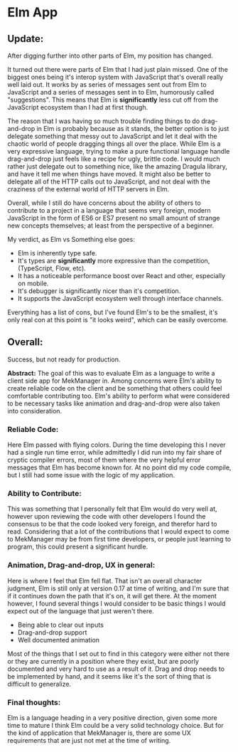 # Elm App

## Update:
After digging further into other parts of Elm, my position has changed.

It turned out there were parts of Elm that I had just plain missed. One of the
biggest ones being it's interop system with JavaScript that's overall really
well laid out. It works by as series of messages sent out from Elm to JavaScript
and a series of messages sent in to Elm, humorously called "suggestions". This
means that Elm is **significantly** less cut off from the JavaScript ecosystem
than I had at first though.

The reason that I was having so much trouble finding things to do drag-and-drop
in Elm is probably because as it stands, the better option is to just delegate
something that messy out to JavaScript and let it deal with the chaotic world of
people dragging things all over the place. While Elm is a very expressive
language, trying to make a pure functional language handle drag-and-drop just
feels like a recipe for ugly, brittle code. I would much rather just delegate
out to something nice, like the amazing Dragula library, and have it tell me
when things have moved. It might also be better to delegate all of the HTTP
calls out to JavaScript, and not deal with the craziness of the external world
of HTTP servers in Elm.

Overall, while I still do have concerns about the ability of others to
contribute to a project in a language that seems very foreign, modern JavaScript
in the form of ES6 or ES7 present no small amount of strange new concepts
themselves; at least from the perspective of a beginner.

My verdict, as Elm vs Something else goes:
  - Elm is inherently type safe.
  - It's types are **significantly** more expressive than the competition,
    (TypeScript, Flow, etc).
  - It has a noticeable performance boost over React and other, especially on
    mobile.
  - It's debugger is significantly nicer than it's competition.
  - It supports the JavaScript ecosystem well through interface channels.

Everything has a list of cons, but I've found Elm's to be the smallest, it's
only real con at this point is "it looks weird", which can be easily overcome.


## Overall:
Success, but not ready for production.

**Abstract:** The goal of this was to evaluate Elm as a language to write a
client side app for MekManager in. Among concerns were Elm's ability to create
reliable code on the client and be something that others could feel comfortable
contributing too. Elm's ability to perform what were considered to be necessary
tasks like animation and drag-and-drop were also taken into consideration.

### Reliable Code:
Here Elm passed with flying colors. During the time developing this I never had
a single run time error, while admittedly I did run into my fair share of
cryptic compiler errors, most of them where the very helpful error messages that
Elm has become known for. At no point did my code compile, but I still had some
issue with the logic of my application.

### Ability to Contribute:
This was something that I personally felt that Elm would do very well at,
however upon reviewing the code with other developers I found the consensus to
be that the code looked very foreign, and therefor hard to read. Considering
that a lot of the contributions that I would expect to come to MekManager may be
from first time developers, or people just learning to program, this could
present a significant hurdle.

### Animation, Drag-and-drop, UX in general:
Here is where I feel that Elm fell flat. That isn't an overall character
judgment, Elm is still only at version 0.17 at time of writing, and I'm sure
that if it continues down the path that it's on, it will get there. At the
moment however, I found several things I would consider to be basic things I
would expect out of the language that just weren't there.
  - Being able to clear out inputs
  - Drag-and-drop support
  - Well documented animation

Most of the things that I set out to find in this category were either not there
or they are currently in a position where they exist, but are poorly documented
and very hard to use as a result of it. Drag and drop needs to be implemented by
hand, and it seems like it's the sort of thing that is difficult to generalize.

### Final thoughts:
Elm is a language heading in a very positive direction, given some more time to
mature I think Elm could be a very solid technology choice. But for the kind of
application that MekManager is, there are some UX requirements that are just not
met at the time of writing.
